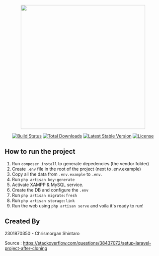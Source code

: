 <p align="center"><a href="https://laravel.com" target="_blank"><img src="https://raw.githubusercontent.com/laravel/art/master/logo-lockup/5%20SVG/2%20CMYK/1%20Full%20Color/laravel-logolockup-cmyk-red.svg" width="400"></a></p>

<p align="center">
<a href="https://travis-ci.org/laravel/framework"><img src="https://travis-ci.org/laravel/framework.svg" alt="Build Status"></a>
<a href="https://packagist.org/packages/laravel/framework"><img src="https://img.shields.io/packagist/dt/laravel/framework" alt="Total Downloads"></a>
<a href="https://packagist.org/packages/laravel/framework"><img src="https://img.shields.io/packagist/v/laravel/framework" alt="Latest Stable Version"></a>
<a href="https://packagist.org/packages/laravel/framework"><img src="https://img.shields.io/packagist/l/laravel/framework" alt="License"></a>
</p>

## How to run the project
1. Run `composer install` to generate depedencies (the vendor folder)
2. Create `.env` file in the root of the project (next to .env.example)
3. Copy all the data from `.env.example` to `.env`. 
4. Run `php artisan key:generate`
5. Activate XAMPP & MySQL service. 
6. Create the DB and configure the `.env`
7. Run `php artisan migrate:fresh`
8. Run `php artisan storage:link`
9. Run the web using `php artisan serve` and voila it's ready to run!

## Created By
2301870350 - Chrismorgan Shintaro

Source : https://stackoverflow.com/questions/38437072/setup-laravel-project-after-cloning

